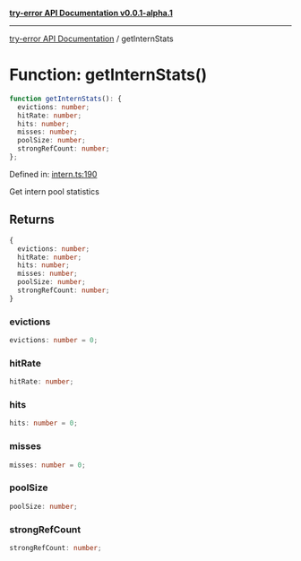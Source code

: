 [**try-error API Documentation v0.0.1-alpha.1**](../index.md)

***

[try-error API Documentation](../index.md) / getInternStats

# Function: getInternStats()

```ts
function getInternStats(): {
  evictions: number;
  hitRate: number;
  hits: number;
  misses: number;
  poolSize: number;
  strongRefCount: number;
};
```

Defined in: [intern.ts:190](https://github.com/oconnorjohnson/try-error/blob/e3ae0308069a4fba073f4543d527ad76373db795/src/intern.ts#L190)

Get intern pool statistics

## Returns

```ts
{
  evictions: number;
  hitRate: number;
  hits: number;
  misses: number;
  poolSize: number;
  strongRefCount: number;
}
```

### evictions

```ts
evictions: number = 0;
```

### hitRate

```ts
hitRate: number;
```

### hits

```ts
hits: number = 0;
```

### misses

```ts
misses: number = 0;
```

### poolSize

```ts
poolSize: number;
```

### strongRefCount

```ts
strongRefCount: number;
```

